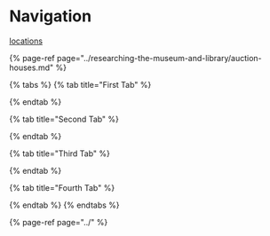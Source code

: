# Navigation

[locations](https://github.com/wellcomecollection/transcribe-wellcome/tree/b573db13226ab8b8a925042ee7b542057178ab5f/about-transcribe-wellcome/researching-the-museum-and-library/locations/README.md)

{% page-ref page="../researching-the-museum-and-library/auction-houses.md" %}

{% tabs %}
{% tab title="First Tab" %}

{% endtab %}

{% tab title="Second Tab" %}

{% endtab %}

{% tab title="Third Tab" %}

{% endtab %}

{% tab title="Fourth Tab" %}

{% endtab %}
{% endtabs %}

{% page-ref page="../" %}

